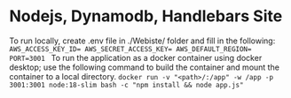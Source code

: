 # Nodejs, Dynamodb, Handlebars Site #
To run locally, create .env file in ./Webiste/ folder and fill in the following:
``AWS_ACCESS_KEY_ID=
AWS_SECRET_ACCESS_KEY=
AWS_DEFAULT_REGION=
PORT=3001
``
To run the application as a docker container using docker desktop; use the following command to build the container and mount the container to a local directory. ``docker run -v "<path>/:/app" -w /app -p 3001:3001 node:18-slim bash -c "npm install && node app.js"``
